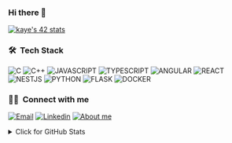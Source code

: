 ### Hi there 👋

[![kaye's 42 stats](https://badge42.vercel.app/api/v2/cl1t6f1fn000609meta42ah3l/stats?cursusId=21&coalitionId=45)](https://github.com/JaeSeoKim/badge42)

### 🛠 &nbsp;Tech Stack
![C](https://img.shields.io/badge/C-00599C?style=for-the-badge&logo=c&logoColor=white)
![C++](https://img.shields.io/badge/C%2B%2B-00599C?style=for-the-badge&logo=c%2B%2B&logoColor=white)
![JAVASCRIPT](https://img.shields.io/badge/JAVASCRIPT-F5DB18?style=for-the-badge&logo=javascript&logoColor=white)
![TYPESCRIPT](https://img.shields.io/badge/TYPESCRIPT-007ACC?style=for-the-badge&logo=typescript&logoColor=white)
![ANGULAR](https://img.shields.io/badge/ANGULAR-A6120D?style=for-the-badge&logo=angular&logoColor=white)
![REACT](https://img.shields.io/badge/REACT-61DAFB?style=for-the-badge&logo=react&logoColor=white)
![NESTJS](https://img.shields.io/badge/NESTJS-CC013A?style=for-the-badge&logo=nestjs&logoColor=white)
![PYTHON](https://img.shields.io/badge/PYTHON-3776AB?style=for-the-badge&logo=python&logoColor=white)
![FLASK](https://img.shields.io/badge/FLASK-000000?style=for-the-badge&logo=flask&logoColor=white)
![DOCKER](https://img.shields.io/badge/DOCKER-0DB7ED?style=for-the-badge&logo=docker&logoColor=white)

### 🤝🏻 &nbsp;Connect with me
<a href="mailto:kangkai.ye@hotmail.com"><img alt="Email" src="https://img.shields.io/badge/kangkai.ye@hotmail.com-00599C?style=for-the-badge&logo=microsoft-outlook&logoColor=white" /></a>
<a href="https://www.linkedin.com/in/kangkai-ye/" target="_blank" rel="noreferrer"><img alt="Linkedin" src="https://img.shields.io/badge/LINKEDIN-0A66C2?style=for-the-badge&logo=linkedin&logoColor=white" /></a>
<a href="https://kev-ye.github.io" target="_blank" rel="noreferrer"><img alt="About me" src="https://img.shields.io/badge/ABOUT_ME-F45E3F?style=for-the-badge&logo=Codemagic&logoColor=white" /></a>

<details>
	<summary>Click for GitHub Stats</summary>
	<img alt = "GitHub Stats" src="https://github-readme-stats.vercel.app/api?username=kev-ye&show_icons=true&hide=issues&icon_color=000000&hide_border=true&title_color=00599C&text_color=555">
	<br>
	<img alt="Most Used Lang" src="https://github-readme-stats.vercel.app/api/top-langs/?username=kev-ye&title_color=00599C&layout=compact&hide_border=true"/>
</details>
